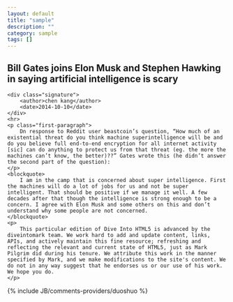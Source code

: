 ```yaml
---
layout: default
title: "sample"
description: ""
category: sample
tags: []
---
```


<article class="main-article">
    <h1 class="title">Bill Gates joins Elon Musk and Stephen Hawking in saying artificial intelligence is scary</h1>
    
    <div class="signature">
        <author>chen kang</author>
        <date>2014-10-10</date>
    </div>
    <hr>
    <p class="first-paragraph">
        Dn response to Reddit user beastcoin’s question, “How much of an existential threat do you think machine superintelligence will be and do you believe full end-to-end encryption for all internet activity [sic] can do anything to protect us from that threat (eg. the more the machines can’t know, the better)??” Gates wrote this (he didn’t answer the second part of the question):
    </p>
    <blockquote>
        I am in the camp that is concerned about super intelligence. First the machines will do a lot of jobs for us and not be super intelligent. That should be positive if we manage it well. A few decades after that though the intelligence is strong enough to be a concern. I agree with Elon Musk and some others on this and don’t understand why some people are not concerned.
    </blockquote>
    <p>
        This particular edition of Dive Into HTML5 is advanced by the diveintomark team. We work hard to add and update content, links, APIs, and actively maintain this fine resource; refreshing and reflecting the relevant and current state of HTML5, just as Mark Pilgrim did during his tenure. We attribute this work in the manner specified by Mark, and we make modifications to the site's content. We do not in any way suggest that he endorses us or our use of his work. We hope you do.
    </p>
</article>

<div class="comments">
    {% include JB/comments-providers/duoshuo %}
</div>
